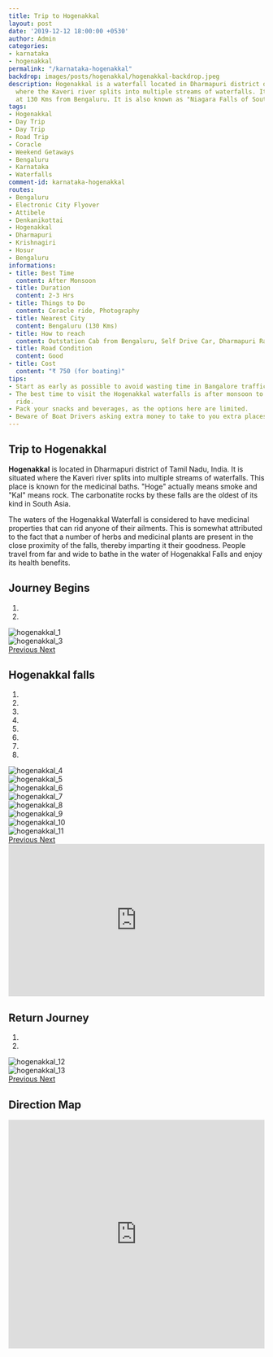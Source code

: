 ```yaml
---
title: Trip to Hogenakkal
layout: post
date: '2019-12-12 18:00:00 +0530'
author: Admin
categories:
- karnataka
- hogenakkal
permalink: "/karnataka-hogenakkal"
backdrop: images/posts/hogenakkal/hogenakkal-backdrop.jpeg
description: Hogenakkal is a waterfall located in Dharmapuri district of Tamil Nadu
  where the Kaveri river splits into multiple streams of waterfalls. It is located
  at 130 Kms from Bengaluru. It is also known as "Niagara Falls of South India".
tags:
- Hogenakkal
- Day Trip
- Day Trip
- Road Trip
- Coracle
- Weekend Getaways
- Bengaluru
- Karnataka
- Waterfalls
comment-id: karnataka-hogenakkal
routes:
- Bengaluru
- Electronic City Flyover
- Attibele
- Denkanikottai
- Hogenakkal
- Dharmapuri
- Krishnagiri
- Hosur
- Bengaluru
informations:
- title: Best Time
  content: After Monsoon
- title: Duration
  content: 2-3 Hrs
- title: Things to Do
  content: Coracle ride, Photography
- title: Nearest City
  content: Bengaluru (130 Kms)
- title: How to reach
  content: Outstation Cab from Bengaluru, Self Drive Car, Dharmapuri Railway Station
- title: Road Condition
  content: Good
- title: Cost
  content: "₹ 750 (for boating)"
tips:
- Start as early as possible to avoid wasting time in Bangalore traffic.
- The best time to visit the Hogenakkal waterfalls is after monsoon to enjoy the coracle
  ride.
- Pack your snacks and beverages, as the options here are limited.
- Beware of Boat Drivers asking extra money to take to you extra places.
---
```


<div class="col-lg-9 col-md-9 blog_details">
    <h2>Trip to Hogenakkal</h2>
    <p>
  <b>Hogenakkal</b> is located in Dharmapuri district of Tamil Nadu, India. It is situated where the Kaveri river splits into multiple streams of waterfalls. This place is known for the medicinal baths. "Hoge" actually means smoke and "Kal" means rock. The carbonatite rocks by these falls are the oldest of its kind in South Asia.
</p>
<p>The waters of the Hogenakkal Waterfall is considered to have medicinal properties that can rid anyone of their ailments. This is somewhat attributed to the fact that a number of herbs and medicinal plants are present in the close proximity of the falls, thereby imparting it their goodness. People travel from far and wide to bathe in the water of Hogenakkal Falls and enjoy its health benefits.</p>
</div>
<div class="col-lg-12">
    <h2>Journey Begins</h2>
    <p></p>
    <div class="mt-2 mb-2">
        <div id="carousel-1" class="carousel slide" data-ride="carousel">
        <ol class="carousel-indicators">
            <li data-target="#carousel-1" data-slide-to="0" class="active"></li>
            <li data-target="#carousel-1" data-slide-to="1"></li>
        </ol>
        <div class="carousel-inner">
            <div class="carousel-item active">
                <img class="d-block w-100" src="images/posts/hogenakkal/hogenakkal_1.jpeg" alt="hogenakkal_1">
            </div>
            <div class="carousel-item">
                <img class="d-block w-100" src="images/posts/hogenakkal/hogenakkal_3.jpeg" alt="hogenakkal_3">
            </div>
        </div>
        <a class="carousel-control-prev" href="#carousel-1" role="button" data-slide="prev">
            <span class="carousel-control-prev-icon" aria-hidden="true"></span>
            <span class="sr-only">Previous</span>
        </a>
        <a class="carousel-control-next" href="#carousel-1" role="button" data-slide="next">
            <span class="carousel-control-next-icon" aria-hidden="true"></span>
            <span class="sr-only">Next</span>
        </a>
        </div>
    </div>
	  <h2>Hogenakkal falls</h2>
	  <p></p>
		<div class="mt-2 mb-2">
        <div id="carousel-2" class="carousel slide" data-ride="carousel">
        <ol class="carousel-indicators">
            <li data-target="#carousel-2" data-slide-to="0" class="active"></li>
            <li data-target="#carousel-2" data-slide-to="1"></li>
            <li data-target="#carousel-2" data-slide-to="2"></li>
            <li data-target="#carousel-2" data-slide-to="3"></li>
					  <li data-target="#carousel-2" data-slide-to="4"></li>
            <li data-target="#carousel-2" data-slide-to="5"></li>
            <li data-target="#carousel-2" data-slide-to="6"></li>
            <li data-target="#carousel-2" data-slide-to="7"></li>
        </ol>
        <div class="carousel-inner">
            <div class="carousel-item active">
                <img class="d-block w-100" src="images/posts/hogenakkal/hogenakkal_4.jpeg" alt="hogenakkal_4">
            </div>
            <div class="carousel-item">
                <img class="d-block w-100" src="images/posts/hogenakkal/hogenakkal_5.jpeg" alt="hogenakkal_5">
            </div>
            <div class="carousel-item">
                <img class="d-block w-100" src="images/posts/hogenakkal/hogenakkal_6.jpeg" alt="hogenakkal_6">
            </div>
            <div class="carousel-item">
                <img class="d-block w-100" src="images/posts/hogenakkal/hogenakkal_7.jpeg" alt="hogenakkal_7">
            </div>
					<div class="carousel-item">
                <img class="d-block w-100" src="images/posts/hogenakkal/hogenakkal_8.jpeg" alt="hogenakkal_8">
            </div>
            <div class="carousel-item">
                <img class="d-block w-100" src="images/posts/hogenakkal/hogenakkal_9.jpeg" alt="hogenakkal_9">
            </div>
            <div class="carousel-item">
                <img class="d-block w-100" src="images/posts/hogenakkal/hogenakkal_10.jpeg" alt="hogenakkal_10">
            </div>
					<div class="carousel-item">
                <img class="d-block w-100" src="images/posts/hogenakkal/hogenakkal_11.jpeg" alt="hogenakkal_11">
            </div>
        </div>
        <a class="carousel-control-prev" href="#carousel-2" role="button" data-slide="prev">
            <span class="carousel-control-prev-icon" aria-hidden="true"></span>
            <span class="sr-only">Previous</span>
        </a>
        <a class="carousel-control-next" href="#carousel-2" role="button" data-slide="next">
            <span class="carousel-control-next-icon" aria-hidden="true"></span>
            <span class="sr-only">Next</span>
        </a>
        </div>
    </div>
    <div class="mt-2 mb-2">
    <iframe src="https://www.google.com/maps/embed?pb=!1m18!1m12!1m3!1d3900.9106421152906!2d77.77384855070703!3d12.118266291377598!2m3!1f0!2f0!3f0!3m2!1i1024!2i768!4f13.1!3m3!1m2!1s0x3baea319e85fd3c9%3A0x411c24b9961851ea!2sHogenakkal%20Waterfalls!5e0!3m2!1sen!2sin!4v1579438789907!5m2!1sen!2sin" width="100%" height="300" frameborder="0" style="border:0;" allowfullscreen=""></iframe> 
    </div>
    <h2>Return Journey</h2>
    <p>
    </p>
    <div class="mt-2 mb-2">
        <div id="carousel-3" class="carousel slide" data-ride="carousel">
        <ol class="carousel-indicators">
            <li data-target="#carousel-3" data-slide-to="0" class="active"></li>
            <li data-target="#carousel-3" data-slide-to="1"></li>
        </ol>
        <div class="carousel-inner">
            <div class="carousel-item active">
                <img class="d-block w-100" src="images/posts/hogenakkal/hogenakkal_12.jpeg" alt="hogenakkal_12">
            </div>
            <div class="carousel-item">
                <img class="d-block w-100" src="images/posts/hogenakkal/hogenakkal_13.jpeg" alt="hogenakkal_13">
            </div>
        </div>
        <a class="carousel-control-prev" href="#carousel-3" role="button" data-slide="prev">
            <span class="carousel-control-prev-icon" aria-hidden="true"></span>
            <span class="sr-only">Previous</span>
        </a>
        <a class="carousel-control-next" href="#carousel-3" role="button" data-slide="next">
            <span class="carousel-control-next-icon" aria-hidden="true"></span>
            <span class="sr-only">Next</span>
        </a>
        </div>
    </div>
    <h2 class="mt-4 mb-2">Direction Map</h2>
    <iframe src="https://www.google.com/maps/embed?pb=!1m46!1m12!1m3!1d498559.7163497338!2d77.64385718502804!3d12.516305442942905!2m3!1f0!2f0!3f0!3m2!1i1024!2i768!4f13.1!4m31!3e0!4m5!1s0x3bae1491bfdc6ecd%3A0xf232718439fbc879!2sHSR%20Layout%2C%20Bengaluru%2C%20Karnataka!3m2!1d12.912118099999999!2d77.6445548!4m5!1s0x3bae7d7fe1f5a4b1%3A0x1252e8cbfbed0b1e!2sDenkanikottai%2C%20Tamil%20Nadu!3m2!1d12.526982499999999!2d77.7898537!4m5!1s0x3baea319e85fd3c9%3A0x411c24b9961851ea!2sHogenakkal%20Waterfalls%2C%20Hogenakkal%2C%20Karnataka!3m2!1d12.1182663!2d77.7760426!4m5!1s0x3bac16f95a63ed01%3A0x3f2cb64e61c93aef!2sDharmapuri%2C%20Tamil%20Nadu!3m2!1d12.1210997!2d78.1582143!4m5!1s0x3bae1491bfdc6ecd%3A0xf232718439fbc879!2sHSR%20Layout%2C%20Bengaluru%2C%20Karnataka!3m2!1d12.912118099999999!2d77.6445548!5e0!3m2!1sen!2sin!4v1579438735555!5m2!1sen!2sin" width="100%" height="450px" frameborder="0" style="border:0;" allowfullscreen=""></iframe>
</div>